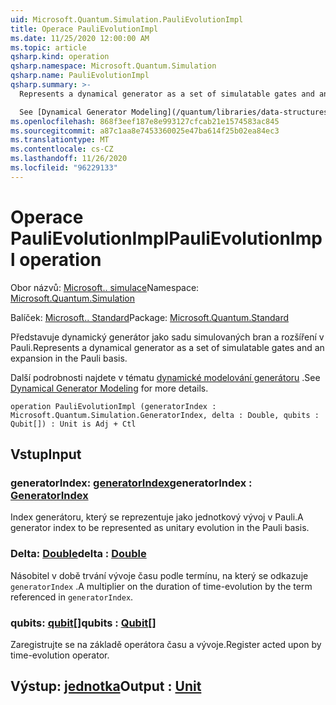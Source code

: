 ```yaml
---
uid: Microsoft.Quantum.Simulation.PauliEvolutionImpl
title: Operace PauliEvolutionImpl
ms.date: 11/25/2020 12:00:00 AM
ms.topic: article
qsharp.kind: operation
qsharp.namespace: Microsoft.Quantum.Simulation
qsharp.name: PauliEvolutionImpl
qsharp.summary: >-
  Represents a dynamical generator as a set of simulatable gates and an expansion in the Pauli basis.

  See [Dynamical Generator Modeling](/quantum/libraries/data-structures#dynamical-generator-modeling) for more details.
ms.openlocfilehash: 868f3eef187e8e993127cfcab21e1574583ac845
ms.sourcegitcommit: a87c1aa8e7453360025e47ba614f25b02ea84ec3
ms.translationtype: MT
ms.contentlocale: cs-CZ
ms.lasthandoff: 11/26/2020
ms.locfileid: "96229133"
---
```

# <a name="paulievolutionimpl-operation"></a><span data-ttu-id="957a5-102">Operace PauliEvolutionImpl</span><span class="sxs-lookup"><span data-stu-id="957a5-102">PauliEvolutionImpl operation</span></span>

<span data-ttu-id="957a5-103">Obor názvů: [Microsoft.. simulace](xref:Microsoft.Quantum.Simulation)</span><span class="sxs-lookup"><span data-stu-id="957a5-103">Namespace: [Microsoft.Quantum.Simulation](xref:Microsoft.Quantum.Simulation)</span></span>

<span data-ttu-id="957a5-104">Balíček: [Microsoft.. Standard](https://nuget.org/packages/Microsoft.Quantum.Standard)</span><span class="sxs-lookup"><span data-stu-id="957a5-104">Package: [Microsoft.Quantum.Standard](https://nuget.org/packages/Microsoft.Quantum.Standard)</span></span>


<span data-ttu-id="957a5-105">Představuje dynamický generátor jako sadu simulovaných bran a rozšíření v Pauli.</span><span class="sxs-lookup"><span data-stu-id="957a5-105">Represents a dynamical generator as a set of simulatable gates and an expansion in the Pauli basis.</span></span>

<span data-ttu-id="957a5-106">Další podrobnosti najdete v tématu [dynamické modelování generátoru](/quantum/libraries/data-structures#dynamical-generator-modeling) .</span><span class="sxs-lookup"><span data-stu-id="957a5-106">See [Dynamical Generator Modeling](/quantum/libraries/data-structures#dynamical-generator-modeling) for more details.</span></span>

```qsharp
operation PauliEvolutionImpl (generatorIndex : Microsoft.Quantum.Simulation.GeneratorIndex, delta : Double, qubits : Qubit[]) : Unit is Adj + Ctl
```


## <a name="input"></a><span data-ttu-id="957a5-107">Vstup</span><span class="sxs-lookup"><span data-stu-id="957a5-107">Input</span></span>

### <a name="generatorindex--generatorindex"></a><span data-ttu-id="957a5-108">generatorIndex: [generatorIndex](xref:Microsoft.Quantum.Simulation.GeneratorIndex)</span><span class="sxs-lookup"><span data-stu-id="957a5-108">generatorIndex : [GeneratorIndex](xref:Microsoft.Quantum.Simulation.GeneratorIndex)</span></span>

<span data-ttu-id="957a5-109">Index generátoru, který se reprezentuje jako jednotkový vývoj v Pauli.</span><span class="sxs-lookup"><span data-stu-id="957a5-109">A generator index to be represented as unitary evolution in the Pauli basis.</span></span>


### <a name="delta--double"></a><span data-ttu-id="957a5-110">Delta: [Double](xref:microsoft.quantum.lang-ref.double)</span><span class="sxs-lookup"><span data-stu-id="957a5-110">delta : [Double](xref:microsoft.quantum.lang-ref.double)</span></span>

<span data-ttu-id="957a5-111">Násobitel v době trvání vývoje času podle termínu, na který se odkazuje `generatorIndex` .</span><span class="sxs-lookup"><span data-stu-id="957a5-111">A multiplier on the duration of time-evolution by the term referenced in `generatorIndex`.</span></span>


### <a name="qubits--qubit"></a><span data-ttu-id="957a5-112">qubits: [qubit](xref:microsoft.quantum.lang-ref.qubit)[]</span><span class="sxs-lookup"><span data-stu-id="957a5-112">qubits : [Qubit](xref:microsoft.quantum.lang-ref.qubit)[]</span></span>

<span data-ttu-id="957a5-113">Zaregistrujte se na základě operátora času a vývoje.</span><span class="sxs-lookup"><span data-stu-id="957a5-113">Register acted upon by time-evolution operator.</span></span>



## <a name="output--unit"></a><span data-ttu-id="957a5-114">Výstup: [jednotka](xref:microsoft.quantum.lang-ref.unit)</span><span class="sxs-lookup"><span data-stu-id="957a5-114">Output : [Unit](xref:microsoft.quantum.lang-ref.unit)</span></span>

